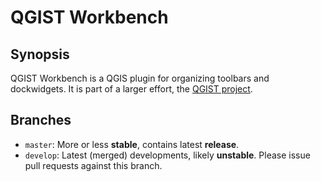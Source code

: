 # QGIST Workbench

## Synopsis

QGIST Workbench is a QGIS plugin for organizing toolbars and dockwidgets.
It is part of a larger effort, the [QGIST project](http://www.qgist.org).

## Branches

* `master`: More or less **stable**, contains latest **release**.
* `develop`: Latest (merged) developments, likely **unstable**. Please issue pull requests against this branch.
